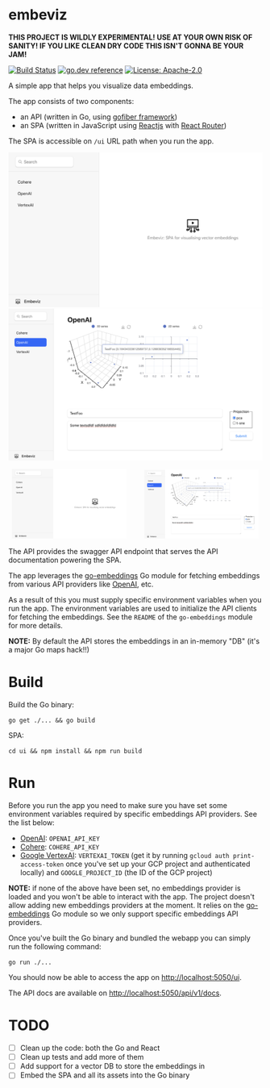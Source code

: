 # embeviz

**THIS PROJECT IS WILDLY EXPERIMENTAL! USE AT YOUR OWN RISK OF SANITY! IF YOU LIKE CLEAN DRY CODE THIS ISN'T GONNA BE YOUR JAM!**

[![Build Status](https://github.com/milosgajdos/embeviz/workflows/CI/badge.svg)](https://github.com/milosgajdos/embeviz/actions?query=workflow%3ACI)
[![go.dev reference](https://img.shields.io/badge/go.dev-reference-007d9c?logo=go&logoColor=white&style=flat-square)](https://pkg.go.dev/github.com/milosgajdos/embeviz)
[![License: Apache-2.0](https://img.shields.io/badge/License-Apache--2.0-blue.svg)](https://opensource.org/licenses/Apache-2.0)

A simple app that helps you visualize data embeddings.

The app consists of two components:
* an API (written in Go, using [gofiber framework](https://docs.gofiber.io/))
* an SPA (written in JavaScript using [Reactjs](https://react.dev/) with [React Router](https://reactrouter.com/en/main))

The SPA is accessible on `/ui` URL path when you run the app.

![Embeviz Home](./ui/public/home.png?raw=true "Embeviz home page") ![Embeviz Provider](./ui/public/provider.png?raw=true "Embeviz provider page")

<p align="center">
  <img alt="Embeviz Home" src="./ui/public/home.png" width="45%">
&nbsp; &nbsp; &nbsp; &nbsp;
  <img alt="Embeviz Provider" src="./ui/public/provider.png" width="45%">
</p>

The API provides the swagger API endpoint that serves the API documentation powering the SPA.

The app leverages the [go-embeddings](https://github.com/milosgajdos/go-embeddings) Go module for fetching embeddings from various API providers like [OpenAI](https://openai.com/), etc.

As a result of this you must supply specific environment variables when you run the app. The environment variables are used to initialize the API clients for fetching the embeddings. See the `README` of the `go-embeddings` module for more details.

**NOTE:** By default the API stores the embeddings in an in-memory "DB" (it's a major Go maps hack!!)

# Build

Build the Go binary:
```shell
go get ./... && go build
```

SPA:
```shell
cd ui && npm install && npm run build
```

# Run

Before you run the app you need to make sure you have set some environment variables required by specific embeddings API providers. See the list below:
* [OpenAI](https://openai.com/): `OPENAI_API_KEY`
* [Cohere](https://cohere.com/): `COHERE_API_KEY`
* [Google VertexAI](https://cloud.google.com/vertex-ai/docs/generative-ai/learn/overview): `VERTEXAI_TOKEN` (get it by running `gcloud auth print-access-token` once you've set up your GCP project and authenticated locally) and `GOOGLE_PROJECT_ID` (the ID of the GCP project)

**NOTE:** if none of the above have been set, no embeddings provider is loaded and you won't be able to interact with the app. The project doesn't allow adding new embeddings providers at the moment.
It relies on the [go-embeddings](https://github.com/milosgajdos/go-embeddings) Go module so we only support specific embeddings API providers.

Once you've built the Go binary and bundled the webapp you can simply run the following command:
```shell
go run ./...
```

You should now be able to access the app on [http://localhost:5050/ui](http://localhost:5050/ui).

The API docs are available on [http://localhost:5050/api/v1/docs](http://localhost:5050/api/v1/docs).

# TODO

* [ ] Clean up the code: both the Go and React
* [ ] Clean up tests and add more of them
* [ ] Add support for a vector DB to store the embeddings in
* [ ] Embed the SPA and all its assets into the Go binary
